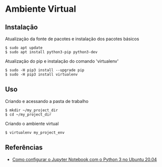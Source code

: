# Ambiente Virtual 

## Instalação 

Atualização da fonte de pacotes e instalação dos pacotes básicos  
```
$ sudo apt update
$ sudo apt install python3-pip python3-dev
```

Atualização do pip e instalação do comando 'virtualenv'
```
$ sudo -H pip3 install --upgrade pip
$ sudo -H pip3 install virtualenv
```


## Uso 

Criando e acessando a pasta de trabalho 
```
$ mkdir ~/my_project_dir
$ cd ~/my_project_dir
``` 

Criando o ambiente virtual 
```
$ virtualenv my_project_env
```


## Referências 

* [Como configurar o Jupyter Notebook com o Python 3 no Ubuntu 20.04](https://www.digitalocean.com/community/tutorials/how-to-set-up-jupyter-notebook-with-python-3-on-ubuntu-20-04-and-connect-via-ssh-tunneling-pt) 
